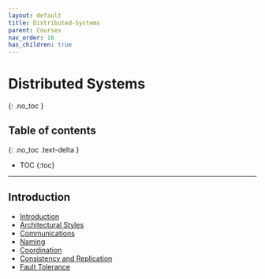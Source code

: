 ```yaml
---
layout: default
title: Distributed-Systems
parent: Courses
nav_order: 16
has_children: true
---
```


# Distributed Systems

{: .no_toc }

## Table of contents

{: .no_toc .text-delta }

- TOC
  {:toc}

---

## Introduction

- [Introduction](https://github.com/boanlab/boanlab.github.io/blob/983f556286b0291107974c2d8fc5c556dc1a5e1d/docs/courses/distributed-systems/introduction.md)
- [Architectural Styles](https://github.com/boanlab/boanlab.github.io/blob/983f556286b0291107974c2d8fc5c556dc1a5e1d/docs/courses/distributed-systems/architecture.md)
- [Communications](https://github.com/boanlab/boanlab.github.io/blob/983f556286b0291107974c2d8fc5c556dc1a5e1d/docs/courses/distributed-systems/communication.md)
- [Naming](https://github.com/boanlab/boanlab.github.io/blob/983f556286b0291107974c2d8fc5c556dc1a5e1d/docs/courses/distributed-systems/naming.md)
- [Coordination](https://github.com/boanlab/boanlab.github.io/blob/983f556286b0291107974c2d8fc5c556dc1a5e1d/docs/courses/distributed-systems/coordination.md)
- [Consistency and Replication](https://github.com/boanlab/boanlab.github.io/blob/983f556286b0291107974c2d8fc5c556dc1a5e1d/docs/courses/distributed-systems/consistency.md)
- [Fault Tolerance](https://github.com/boanlab/boanlab.github.io/blob/983f556286b0291107974c2d8fc5c556dc1a5e1d/docs/courses/distributed-systems/fault_tolerance.md)
